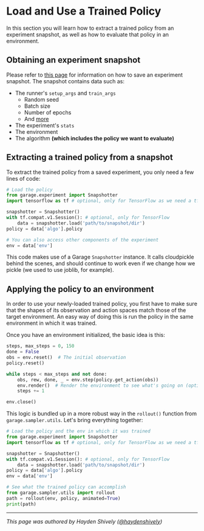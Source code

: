 # Load and Use a Trained Policy

In this section you will learn how to extract a trained policy from an experiment
snapshot, as well as how to evaluate that policy in an environment.

## Obtaining an experiment snapshot

Please refer to [this page](save_load_resume_exp.md) for information on how to save
an experiment snapshot. The snapshot contains data such as:

- The runner's `setup_args` and `train_args`
  - Random seed
  - Batch size
  - Number of epochs
  - And [more](https://github.com/rlworkgroup/garage/blob/175ac4c90a408e2314d91cdbe95e419b183e0684/src/garage/experiment/local_runner.py#L393)
- The experiment's `stats`
- The environment
- The algorithm **(which includes the policy we want to evaluate)**

## Extracting a trained policy from a snapshot

To extract the trained policy from a saved experiment, you only need a few lines
of code:

```python
# Load the policy
from garage.experiment import Snapshotter
import tensorflow as tf # optional, only for TensorFlow as we need a tf.Session

snapshotter = Snapshotter()
with tf.compat.v1.Session(): # optional, only for TensorFlow
    data = snapshotter.load('path/to/snapshot/dir')
policy = data['algo'].policy

# You can also access other components of the experiment
env = data['env']
```

This code makes use of a Garage `Snapshotter` instance. It calls
cloudpickle behind the scenes, and should continue to work even if we
change how we pickle (we used to use joblib, for example).

## Applying the policy to an environment

In order to use your newly-loaded trained policy, you first have to make sure that
the shapes of its observation and action spaces match those of the target environment.
An easy way of doing this is run the policy in the same environment in which it
was trained.

Once you have an environment initialized, the basic idea is this:

```python
steps, max_steps = 0, 150
done = False
obs = env.reset()  # The initial observation
policy.reset()

while steps < max_steps and not done:
    obs, rew, done, _ = env.step(policy.get_action(obs))
    env.render()  # Render the environment to see what's going on (optional)
    steps += 1

env.close()
```

This logic is bundled up in a more robust way in the `rollout()` function from
`garage.sampler.utils`. Let's bring everything together:

```python
# Load the policy and the env in which it was trained
from garage.experiment import Snapshotter
import tensorflow as tf # optional, only for TensorFlow as we need a tf.Session

snapshotter = Snapshotter()
with tf.compat.v1.Session(): # optional, only for TensorFlow
    data = snapshotter.load('path/to/snapshot/dir')
policy = data['algo'].policy
env = data['env']

# See what the trained policy can accomplish
from garage.sampler.utils import rollout
path = rollout(env, policy, animated=True)
print(path)
```

----

_This page was authored by Hayden Shively
([@haydenshively](https://github.com/haydenshively))_

